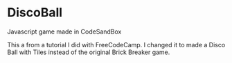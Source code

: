 # DiscoBall
Javascript game made in CodeSandBox

This a from a tutorial I did with FreeCodeCamp. I changed it to made a Disco Ball with Tiles instead of the original Brick Breaker game.
